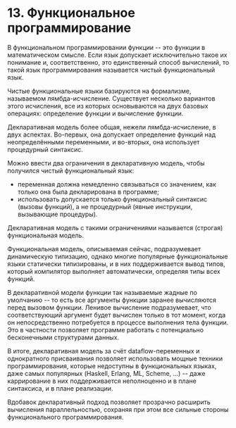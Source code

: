 # 13. Функциональное программирование

В функциональном программировании функции -- это функции в математическом смысле. Если язык допускает исключительно такое их понимание и, соответственно, это единственный способ вычислений, то такой язык программирования называется чистый функциональный язык.

Чистые функциональные языки базируются на формализме, называемом лямбда-исчисление. Существует несколько вариантов этого исчисления, все из которых основываются на двух базовых операциях: определение функции и вычисление функции.

Декларативная модель более общая, нежели лямбда-исчисление, в двух аспектах. Во-первых, она допускает определение функций над неопределёнными переменными, и во-вторых, она использует процедурный синтаксис.

Можно ввести два ограничения в декларативную модель, чтобы получился чистый функциональный язык:
- переменная должна немедленно связываться со значением, как только она была декларирована в программе;
- использовать допускается только функциональный синтаксис (вызовы функций), а не процедурный (явные инструкции, вызывающие процедуры).

Декларативная модель с такими ограничениями называется (строгая) функциональная модель.

Функциональная модель, описываемая сейчас, подразумевает динамическую типизацию, однако многие популярные функциональные языки статически типизированы, и в них поддерживается вывод типов, который компилятор выполняет автоматически, определяя типы всех функций.

В декларативной модели функции так называемые жадные по умолчанию -- то есть все аргументы функции заранее вычисляются перед вызовом функции. Ленивое вычисление подразумевает, что соответствующий аргумент будет вычислен только в тот момент, когда он непосредственно потребуется в процессе выполнения тела функции. Это в частности позволяет программе работать с потенциально бесконечными структурами данных.

В итоге, декларативная модель за счёт dataflow-переменных и однократного присваивания позволяет использовать мощные техники программирования, которые недоступны в функциональных языках, даже самых популярных (Haskell, Erlang, ML, Scheme, ...) -- даже каррирование в них поддерживается неполноценно и в плане синтаксиса, и в плане реализации.

Вдобавок декларативный подход позволяет прозрачно расширить вычисления параллельностью, сохраняя при этом все сильные стороны функционального программирования.